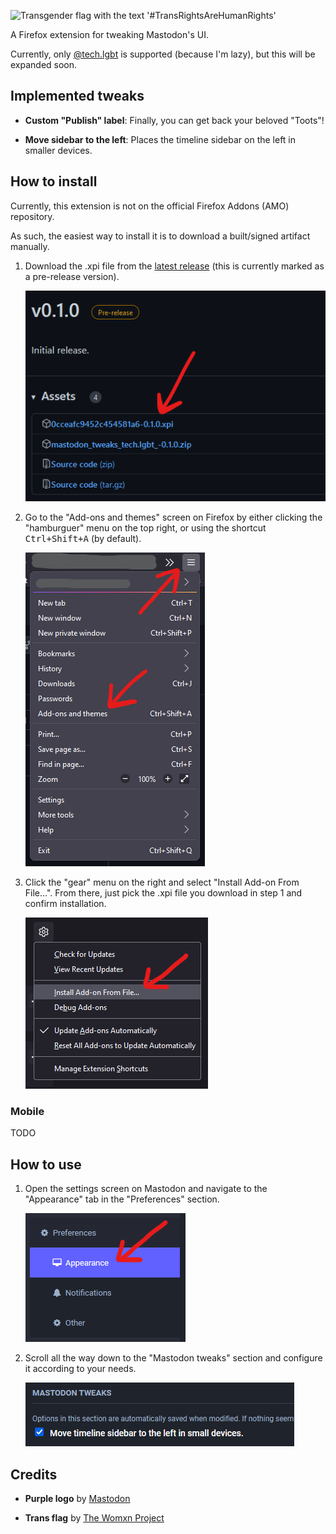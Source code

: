 <img
    src="https://i0.wp.com/thewomxnproject.org/wp-content/uploads/2018/10/transrights.png?ssl=1"
    alt="Transgender flag with the text '#TransRightsAreHumanRights'"
    height="120">

A Firefox extension for tweaking Mastodon's UI.

Currently, only [@tech.lgbt] is supported (because I'm lazy), but this will be expanded soon.

[@tech.lgbt]: https://tech.lgbt


## Implemented tweaks

- **Custom "Publish" label**: Finally, you can get back your beloved "Toots"!

- **Move sidebar to the left**: Places the timeline sidebar on the left in smaller devices.


## How to install

Currently, this extension is not on the official Firefox Addons (AMO) repository.

As such, the easiest way to install it is to download a built/signed artifact manually.

1. Download the .xpi file from the [latest release] (this is currently marked as a pre-release version).

    ![screenshot of the releases screen](/readme/how-to-install-1.png)

1. Go to the "Add-ons and themes" screen on Firefox by either clicking the "hamburguer" menu on the top right, or using the shortcut <kbd>Ctrl+Shift+A</kbd> (by default).

    ![screenshot of the hamburguer menu](/readme/how-to-install-2.png)

1. Click the "gear" menu on the right and select "Install Add-on From File...". From there, just pick the .xpi file you download in step 1 and confirm installation.

    ![screenshot of the gear menu](/readme/how-to-install-3.png)

[latest release]: https://github.com/lewdum/mastodon-tweaks/releases/latest


### Mobile

TODO


## How to use

1. Open the settings screen on Mastodon and navigate to the "Appearance" tab in the "Preferences" section.

    ![screenshot of the preferences section](/readme/how-to-use-1.png)

1. Scroll all the way down to the "Mastodon tweaks" section and configure it according to your needs.

    ![screenshot of the mastodon tweaks section](/readme/how-to-use-2.png)


## Credits

- **Purple logo** by [Mastodon]

- **Trans flag** by [The Womxn Project]

[Mastodon]: https://joinmastodon.org
[The Womxn Project]: https://thewomxnproject.org/trans-rights-are-human-rights/
